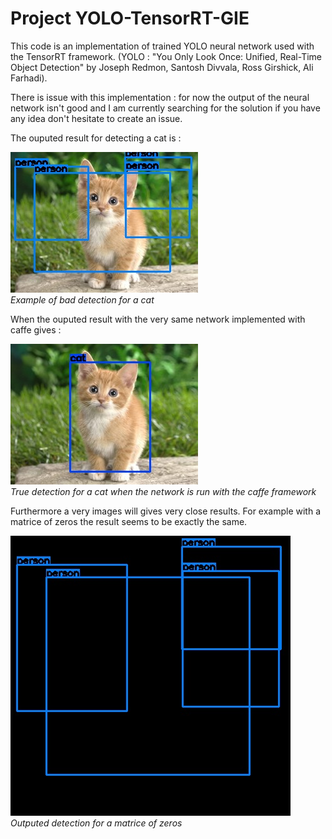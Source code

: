 # Project YOLO-TensorRT-GIE
This code is an implementation of trained YOLO neural network used with the TensorRT framework.  (YOLO : "You Only Look Once: Unified, Real-Time Object Detection" by Joseph Redmon, Santosh Divvala, Ross Girshick, Ali Farhadi).

There is issue with this implementation :  for now the output of the neural network isn't good and I am currently searching for the solution if you have any idea don't hesitate to create an issue.

The ouputed result for detecting a cat is : 

![Data example](cat_detection.jpg)<br />
*Example of bad detection for a cat*

When the ouputed result with the very same network implemented with caffe gives : 

![Data example](true_detection.jpg)<br />
*True detection for a cat when the network is run with the caffe framework*


Furthermore a very images will gives very close results. For example with a matrice of zeros the result seems to be exactly the same. 

![Data example](zeros_detection.jpg)<br />
*Outputed detection for a matrice of zeros*
